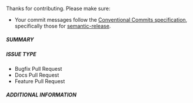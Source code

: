 Thanks for contributing. Please make sure:

* Your commit messages follow the [Conventional Commits specification](https://www.conventionalcommits.org/en/v1.0.0/#summary), specifically those for [semantic-release](https://semantic-release.gitbook.io/semantic-release/).

##### SUMMARY
<!--- Describe the change below, including rationale and design decisions -->

<!--- HINT: Include "Fixes #nnn" if you are fixing an existing issue -->

##### ISSUE TYPE
<!--- Pick one below and delete the rest -->
- Bugfix Pull Request
- Docs Pull Request
- Feature Pull Request

##### ADDITIONAL INFORMATION
<!--- Include additional information to help people understand the change here -->
<!--- A step-by-step reproduction of the problem is helpful if there is no related issue -->

<!--- Paste verbatim command output below, e.g. before and after your change -->
```paste below
```
